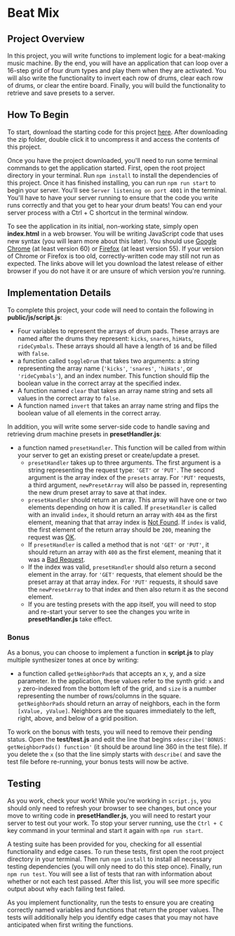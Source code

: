 # Beat Mix

## Project Overview

In this project, you will write functions to implement logic for a beat-making music machine. By the end, you will have an application that can loop over a 16-step grid of four drum types and play them when they are activated. You will also write the functionality to invert each row of drums, clear each row of drums, or clear the entire board. Finally, you will build the functionality to retrieve and save presets to a server.


## How To Begin

To start, download the starting code for this project <a href="https://s3.amazonaws.com/codecademy-content/programs/build-apis/projects/project-2-beat-mix.zip" target="_blank">here</a>. After downloading the zip folder, double click it to uncompress it and access the contents of this project.

Once you have the project downloaded, you'll need to run some terminal commands to get the application started. First, open the root project directory in your terminal. Run `npm install` to install the dependencies of this project. Once it has finished installing, you can run `npm run start` to begin your server. You'll see `Server listening on port 4001` in the terminal. You'll have to have your server running to ensure that the code you write runs correctly and that you get to hear your drum beats! You can end your server process with a Ctrl + C shortcut in the terminal window.

To see the application in its initial, non-working state, simply open **index.html** in a web browser. You will be writing JavaScript code that uses new syntax (you will learn more about this later). You should use [Google Chrome](https://www.google.com/chrome/browser/desktop/index.html) (at least version 60) or [Firefox](https://www.mozilla.org/en-US/firefox/new/) (at least version 55). If your version of Chrome or Firefox is too old, correctly-written code may still not run as expected. The links above will let you download the latest release of either browser if you do not have it or are unsure of which version you're running.

## Implementation Details

To complete this project, your code will need to contain the following in **public/js/script.js**:

- Four variables to represent the arrays of drum pads. These arrays are named after the drums they represent: `kicks`, `snares`, `hiHats`, `rideCymbals`. These arrays should all have a length of `16` and be filled with `false`.
- a function called `toggleDrum` that takes two arguments: a string representing the array name (`'kicks'`, `'snares'`, `'hiHats'`, or `'rideCymbals'`), and an index number. This function should flip the boolean value in the correct array at the specified index.
- A function named `clear` that takes an array name string and sets all values in the correct array to `false`.
- A function named `invert` that takes an array name string and flips the boolean value of all elements in the correct array.

In addition, you will write some server-side code to handle saving and retrieving drum machine presets in **presetHandler.js**:

- a function named `presetHandler`. This function will be called from within your server to get an existing preset or create/update a preset.
  - `presetHandler` takes up to three arguments. The first argument is a string representing the request type: `'GET'` or `'PUT'`. The second argument is the array index of the `presets` array. For `'PUT'` requests, a third argument, `newPresetArray` will also be passed in, representing the new drum preset array to save at that index.
  - `presetHandler` should return an array. This array will have one or two elements depending on how it is called. If `presetHandler` is called with an invalid `index`, it should return an array with `404` as the first element, meaning that that array index is <a href="https://en.wikipedia.org/wiki/HTTP_404" target="_blank">Not Found</a>. If `index` is valid, the first element of the return array should be `200`, meaning the request was <a href="https://developer.mozilla.org/en-US/docs/Web/HTTP/Status/200" target="_blank">OK</a>.
  - If `presetHandler` is called a method that is not `'GET'` or `'PUT'`, it should return an array with `400` as the first element, meaning that it was a <a href="https://developer.mozilla.org/en-US/docs/Web/HTTP/Status/400" target="_blank">Bad Request</a>.
  - If the index was valid, `presetHandler` should also return a second element in the array. for `'GET'` requests, that element should be the preset array at that array index. For `'PUT'` requests, it should save the `newPresetArray` to that index and then also return it as the second element.
  - If you are testing presets with the app itself, you will need to stop and re-start your server to see the changes you write in **presetHandler.js** take effect.

### Bonus

As a bonus, you can choose to implement a function in **script.js** to play multiple synthesizer tones at once by writing:

- a function called `getNeighborPads` that accepts an x, y, and a size parameter. In the application, these values refer to the synth grid: `x` and `y` zero-indexed from the bottom left of the grid, and `size` is a number representing the number of rows/columns in the square. `getNeighborPads` should return an array of neighbors, each in the form `[xValue, yValue]`. Neighbors are the squares immediately to the left, right, above, and below of a grid position.

To work on the bonus with tests, you will need to remove their pending status. Open the **test/test.js** and edit the line that begins `xdescribe('BONUS: getNeighborPads() function'` (it should be around line 360 in the test file). If you delete the `x` (so that the line simply starts with `describe(` and save the test file before re-running, your bonus tests will now be active.

## Testing

As you work, check your work! While you're working in `script.js`, you should only need to refresh your browser to see changes, but once your move to writing code in **presetHandler.js**, you will need to restart your server to test out your work. To stop your server running, use the `Ctrl + C` key command in your terminal and start it again with `npm run start`.

A testing suite has been provided for you, checking for all essential functionality and
edge cases. To run these tests, first open the root project directory in your terminal. Then run `npm install` to install all necessary testing dependencies (you will only need to do this step once).
Finally, run `npm run test`. You will see a list of tests that ran with information
about whether or not each test passed. After this list, you will see more specific output
about why each failing test failed.

As you implement functionality, run the tests to ensure you are creating correctly named variables and functions that return the proper values. The tests will additionally help you identify edge cases that you may not have anticipated when first writing the functions.

